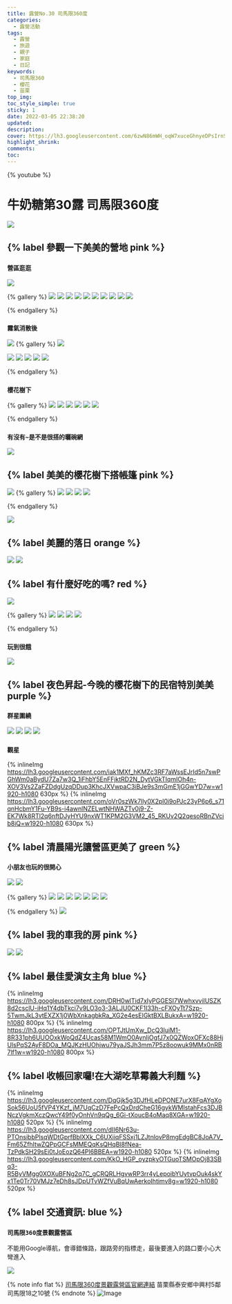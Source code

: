 ```yaml
---
title: 露營No.30 司馬限360度
categories:
  - 露營活動
tags:
  - 露營
  - 旅遊
  - 親子
  - 家庭
  - 日記
keywords:
  - 司馬限360
  - 櫻花
  - 苗栗
top_img:
toc_style_simple: true
sticky: 1
date: 2022-03-05 22:38:20
updated:
description:
cover: https://lh3.googleusercontent.com/6zwN86mWH_oqW7xuceGhnyeDPsIrnSFZcwbidwx0TVElUEhGLKnQ8o8-GmCRC1_mpTYt6mflxN-xMl4NZIDZCHMRLKMpK-B_R_Y9IflzuaCkIyCOTZ1uUS3vvLx1rrZATGcO4ovRAg=w1920-h1080
highlight_shrink:
comments:
toc:
---
```


{% youtube  %}

# 牛奶糖第30露 司馬限360度

![](https://lh3.googleusercontent.com/YEVZyACbAgac59cS1kcoH-rCg39FFwu1NSu9C1agGMoH2rGap0ywSzGI7PyYqSRcSrIrtbMSvqdyuMKxY8_-tF8PlbFFsI4qJesF3b9kPwBRfLZ_rUy_DMz_tBpBkkK_2v1fHw3OQw=w1920-h1080)

## {% label 參觀一下美美的營地 pink %}

### `營區逛逛`

![](https://lh3.googleusercontent.com/U5GRtlkDV4ZOE8Jh1wZAu-GJ1MafCw0GoI58HpDPIa3vHDLYnHgkP_-cuiOVIybcjYw6Pk6XoU4JB0eo_0SXyk1zVF9E0U7vgCEa1VMX8vHIW3Hh7DlHc0SwlaLWdYmitKV5SvqYJw=w1920-h1080)

{% gallery %}
![](https://lh3.googleusercontent.com/brcdaJghfVEbVuNaxtp-I4XUooZPrhMxtdze7n22YSaPIyMhF0hhSAo-D_z5V3AjbmoF3TEBL4JRb5A2Gr2lpYREA4AzMtSw-jFjcWJKu5RazNbvp84sguckqkdwnkGCClyZnSrOKQ=w1920-h1080)
![](https://lh3.googleusercontent.com/nfcb65zTqNBXjTM3XaT8EpeJM6Kd2yLYtuezKPJ0imvrnLGnz2uenlLocZuofQ_aI26DVUz-v0bIgItMedWAQZkgKN_vCFGIgLyXkhBirc8-SDhMwwCvlXI6ZU9yoU6tnviZCGGztA=w1920-h1080)
![](https://lh3.googleusercontent.com/oB0pfLfLsX_aQg2UxQayBLFUkTpfDxRpAGMJhpc18KMLUNozb238h4wgHFOwhGdT8mAsf61vY0hBGTBuRRimITOP23iZhycrAhKxNPXk6PKSe6gHJfzUbEmUtFzrZXQM49LH2Mj-UA=w1920-h1080)
![](https://lh3.googleusercontent.com/rWQ7uCDOvX7J9LsnVW7lntXkAZmQV_BLo6PqdH0QzciVeq2KsFngAlQB-YvxEZ2M2qaUQHSJkCtbXALJlslhlvzzNTIbhD5EROpIfUsWysVZ4157uDD5pl-qACofXrti1lN9PBiUwA=w1920-h1080)
![](https://lh3.googleusercontent.com/OzgHWgxCR6qiaG2_kbd4O3HjHcsHRK0z412as7-Yus1jlU8rDwRcK5l0pu_VCyo6AQUcvrZkMuhD11W8yXtN7XsUeiB4nR-HERAydBAffoM6TXQlrc5mcOcMrtlCUDRAGE3kdqVkcA=w1920-h1080)
![](https://lh3.googleusercontent.com/sFbxK1VRFSocPPWu44Z0KVsZQ4-GgA9E2zA-MgWuMvvZZD1QyfzbwOrVOmB1QehdYRK2FDbpW00CGKy750Vyv3_ZFHcmlUpwJuZRIf3FwmCT_g3_RS2R1j1J8VUu1OB5RJOHYMz_uQ=w1920-h1080)
![](https://lh3.googleusercontent.com/fxf21m4IFRk1HChBY8DhGzZW5mXnumSEh47hNDt3gkRSHAL-jwR2ABcaszd8UUlEmjH2bCtyaYqz3WlARNfrXr9gq3Qp0wnn7zJq269dPNUWnShGdlrqHqNup5mOkJJOef0Am4n0Kg=w1920-h1080)
![](https://lh3.googleusercontent.com/42mE_0YhBk9OH5u4M3JmlZzwEvdi5xaPotC3pe04ezBnBI615yxtjVd_WOn099DgXvSuUO0ZqL3VvcNpt3A7IGkO0800LqYKOjFktbAnJpU_O4FOAs_mIEZGjaBtVXPoLhwrASQG6g=w1920-h1080)
![](https://lh3.googleusercontent.com/7ID8suN33PLhi79ChHynU40YNC8MTZG7IOMWN2LIfOaq041ff_Xh6Ua2Cz4vPhK3_DdmOYhsdf5Xtzf5WSCBPHS4gMwXPHFNOYB5eed8cKs0uEVOcru-XO8XDD_DqDFN-B7oXFlRPw=w1920-h1080)
![](https://lh3.googleusercontent.com/wZtnB8Jqr4sjm3dtVdc_dWYPmN1MXeeOPEPtD07vkSqJCNm-ds-Bp5tV4AtgGUEHD5BB8JdKXSwSwyqTf5Bq8im2SJwUYmxQIkbHnVo7MXjt2fnrDVZcuDCqsGzmN-sLwNTd-XeTKQ=w1920-h1080)

{% endgallery %}

### `霧氣消散後`

![](https://lh3.googleusercontent.com/s52rcpoj4oDmkTTdtEZ80OmLrXsOEOo0Xf5JkYEG_JrG-wS1nTMghlWewRjzEmWReeB22zy9ouhoAwzDO8LvsPn7RL4XWW4q1X7fqSrgnR_ImLyt-I9iSrIidxe1tKjkLsG6Xqc0Fg=w1920-h1080)
{% gallery %}
![](https://lh3.googleusercontent.com/yQcJQJNOkEncLXIcn-zMSVgXbLjHi2Eo5eD9gPTwsAuy6l4fz3rMOwOVFLNedAn4WieTqHRMZC2T5r8aVo46frb7YRYbRXQBuGS28r6v20QHU145p3gUnTJ6_NJQHT_5nzyA6R39Xw=w1920-h1080)

![](https://lh3.googleusercontent.com/gn7aTZUbY_lld-8B5ev1h6DJpTt9JBKoP03EXjVd9XJKHfh0j4hkWew4PPCGX5yBzsNCW4_Im4CZf-D3t6xyZpGFTsLJ0rA1-BRMFFLIoFX1mVh7YeGsAQ0uubcHzPsASpk8oH10vg=w1920-h1080)
![](https://lh3.googleusercontent.com/tCWVYjmjf_AzJzyu7sw151kKgensZ2wuiT_dytp6oqdnT3Zt-aCDI0k-89iZ9P2GSk_ISCk_uoE1xPujQu2DVr2yZqtXKyNCGK5HAhWKBCqGfoXo8mr-4P1hYxjwb_k50WWWlCugnQ=w1920-h1080)
![](https://lh3.googleusercontent.com/VzHfrs9yKVTB7JSCZqAzKDbecIebMKldiFoRMf0RDSoMALPBCtMvu9kS4tISkpQiNej3PBz8a5L_avFX60ApGRJJOXSbV-Zmx2CLNmB3d6vztH5B6TSFHg9csaOtNw0bhSXp7Dl6bQ=w1920-h1080)
![](https://lh3.googleusercontent.com/p8P2HiXeO2SztfbwOb21KtvdMdnVkLJDw2fy7LF8Ef6jsGipxU4VrkN4SCKD6fsEnPlOHBtW655jKAY_gFll04bs7eat2Uzs2O3HcDERMpF3EujJo-2tqXqUFzDHvoQT8w5ypcYaKg=w1920-h1080)
![](https://lh3.googleusercontent.com/K44dEAhj2dp0aKaBziIgunYnczSRGibNcRKws3-OOVoDgPgXe-9SxViRN9Xxooxa55jTVQ__1Lco5NHCoiz7Jb0-Kf9qo5ocT2UGjKQgrYSUjxPZC9SfdRT18iRaScKudhd-fPnBtA=w1920-h1080)

{% endgallery %}

### `櫻花樹下`

{% gallery %}
![](https://lh3.googleusercontent.com/I2oYU_f4Qqxo-DLthIq2QPYawXoBHcPNUtQT-6XbyQAvl897euUTAf9e3YdL5SYFgl9vUIiZd04CELi9_ziwu7mmNJUkpx5N0RUYuLs1kaWFiv8Mff4pKQptNLyF5fT_i_35IF-0uQ=w1920-h1080)
![](https://lh3.googleusercontent.com/OMyYeDB8eZS-qUR6TD0qnwNFpaE7zwrMyEvwWwDC0I9d8bZX25vbEte1wxtgaSHnqU0nV3Wxb4G1OCKpS7rIh6oRV7oPzZKmPwdYxh8fZpaNENfLDqjQPmWuvEQz0ivPSAWxbpsCHQ=w1920-h1080)
![](https://lh3.googleusercontent.com/OA-gV0b-FkRNBO0SXj_xuZ0q2Y8XFkPmD-22aYglPlMMH82qV16cEXq8eWHb5klfeoEl62S1yO9e7ZPzglUmsUL2niGQipvownIgPuZQv0iXxx7nx-TQTvki0_MAFssfMC9j2MWL7A=w1920-h1080)
![](https://lh3.googleusercontent.com/to4XuzEcWGfFZxoPkVrFqpAuv2NOxwYld3rxqS8Awp-Mfbddf8IZxjVF82JJHjyGi_nTKi52XluMoVNTNJdrTJgp8tI4NpM7G78hwAMw3J-Urp8E4despWPeX5MHPILqCZMIWGe1IQ=w1920-h1080)
![](https://lh3.googleusercontent.com/yquvjYJvNC6xeAXkKURFXXrmDWnmUgvL4Pku1g0NRWtI8jKTWhW_Woc4oanTSvaNBn6kjZPx5E8kfVYiRS_2mwSErGqR2F8E_I0-voVefOe766t8ZT7lfgsWTkrmNwcitFTPBcB0PA=w1920-h1080)
![](https://lh3.googleusercontent.com/dAUskNqZLb3w0CBNJ3KwpVwwDUrpdITagjgQyNP8yG5n75z5he3DS2wQeNiKH3_AjnIVtWPB-5kTdC9O5LsMf8ZrIR3EUr4Y7WoAjDP5sHZEKT80CAn6FjayKtX8ea9XvYdl-5aHuQ=w1920-h1080)

{% endgallery %}

### `有沒有~是不是很搭的曬碗網`

![](https://lh3.googleusercontent.com/kPi6OMtIXiTM5a_k43h7mnWMMLwoeQPQRPO_HOW6L5AeVRzO_ibPmGRtg2Ql-QwIn_Dv087Y8X2K7fxTL2aXfFYyVqUC_NgCmAObwB43ml4Nm6cilmVmqVp79rYazQE8RvfpeZpJkw=w1920-h1080)

## {% label 美美的櫻花樹下搭帳篷 pink %}

![](https://lh3.googleusercontent.com/6ppp9spNeZOpnIF3iClBZSICzdpVzRYgGBy_Mdqtkm_s9Vn86CsyAr9C5dOTsqthU_4ZCGzDLQoeAZLzHridmhGcw61AEieyQKC6yD0H3wUqALbGOdkFa4jT-ko7OEkS6H9FV1pw4A=w1920-h1080)
{% gallery %}
![](https://lh3.googleusercontent.com/CByEP5sgFpvY4KPG1_6I6Cx__98eCpHzSx6XVlt0SUzY67EfF-G7yeIg4dHwAksXvBNRyXzkpXP0UhGSz3Yxr8WTW19Qv6oOmjfHME8Qkot_b46K1UnN09WB021Fw7FS5Nk-p5yxHw=w1920-h1080)
![](https://lh3.googleusercontent.com/7lIrytMwLURUR90pFK968qfbi8bjfpQ8JoZwlx93qBQSpglGLpcaaX2d45KFFOwM8xtuHmKVhS8QUG49B3Yt1ZQfrQICzp4FEp16h0E9f9faDP__uFDFkdRImIYMl_GYyRbPAlFdMg=w1920-h1080)
![](https://lh3.googleusercontent.com/btEndT2M5AmwiojIbfI78OsZyMN6aZdInuN8NWrj8IvnmQy2_-Uz3t9ts1LMuj0y_LRNbL1hmPFcJf065pmwENzO0Y4JZ2MJdtsmng9Gv4mBUmgKzkC0bRAQ3xukfcfIf3DK9DjfRw=w1920-h1080)
![](https://lh3.googleusercontent.com/wpfZPUl_hPGMoq9tsYAzF92_AS2khTAoGB2b-YT6OpkHIObKZPVpjK1cNGll17eXXI6kucZYXomt2d-ICzYZB36QDpHQ7HNnEWxRUzfze2jCFsDbuZBIh2WV5o70ivdA-UrmZqvjKg=w1920-h1080)

{% endgallery %}

![](https://lh3.googleusercontent.com/fqGAG9ocSBxRux6A7Xy_5MzCsJx9zo0alVNEisc5q52NU_R0cZUT2Lhjl_q5_AZbtcHDCdAInrAcooLTM2kj6WE86O_reLB3f5w_bLt3E0GKqNsuiPyw7O2FAuWBC3SJ7qSUUntwbw=w1920-h1080)

## {% label 美麗的落日 orange %}

![](https://lh3.googleusercontent.com/X_BIo6GrUQq6tQlkjNKgrXE3yhZ6jaPhTFQTd1utYoB45ha4CqtArJQEUoLEpqn1GD2JFhiRzjCBueXeUOROncgIDWULEFZZTPca0oZTb50UPR28fZ2TagwoQ5XCwJO9wI6hrTbS_w=w1920-h1080)
![](https://lh3.googleusercontent.com/rExawHzvMDgYfA7KtW2osjmx-dqo2jhfh5vzJ3q62RJQ0GpGi7ir-5RzjAw2BqQ1lPJUeiXCIFq9PJH4Jm98eNSAzrtz01VRFmbNAC8kCMClkuuAWKhUBZzl56xr2oDUozEGmE4Xiw=w1920-h1080)

## {% label 有什麼好吃的嗎? red %}

![](https://lh3.googleusercontent.com/0eDzMTsDrk0xz8v3kEMc7vN6Bjf6GM2U123bwwpoPEg2w0kEYa5Vj9b5w9haQz1OY7p3ucY35f7ch-coIpVjd45RbbbhWRgA7O_V04lEDetXy0Iv9z9DZEVseh-CNSEk3lbuCZWXmg=w1920-h1080)

{% gallery %}
![](https://lh3.googleusercontent.com/k2G9ZjPB9r2fV9ug63sET5g80ate6_VyOdyW-MbNtMyAnQlVV_OBv4wb1xpc2hv_SjcGdHYNOMP8agg0OroqkovFalVTeRdTvPHUbJXy1YuPzySQsOIOX5D8rYvBNFdqbRNUK3_p4A=w1920-h1080)
![](https://lh3.googleusercontent.com/L5mv0hJXvhhGaipL_NZboCqtNevkAuvbIXGlDL_qK5n29U0Ow5c8PLQZduQU6y7AWgexzM670i_rbNXnkXXoj9AmAM9cEgmvjL16VYopz86E0ODchvJhfdvX7y5Y8S4AQXdbSBkhYA=w1920-h1080)
![](https://lh3.googleusercontent.com/bBoZsOa_SHC5MT2x76oejjJoYDiOgUDBEjLq_OXmWd3U1UstQodKz7ztZqUGtJbmDjIQK4O5ZFZu7pBIYK7Jf-xBLQBkzgqxQaGpQnE_GlaZ9AD-ttZ2vrQYQjD4J1qrFauNOMP59w=w1920-h1080)
![](https://lh3.googleusercontent.com/95obvgMliKYCysfbNke14uxzobLU3NdyqUTG_4P1zZnN0JDBCsIlSQ5wbHA826c9Ufuh8phkcXNtFzoaomQOaDR9BiaaWgP5VmkQEFoeQnDjCGlcMjM1H7rnLyy9dHzhYZXl0w-XpQ=w1920-h1080)

{% endgallery %}

### `玩到很餓`

![](https://lh3.googleusercontent.com/MzQm6jrIZz_U-hbq9MpatdAE3jvZZ05-CXfd6E0CZxOqfwMAoiCNvgvqcvpZav_f_sxpHkX3DNwOlJkQprWZOECtXMWGh31jwko2IcSS8QFs3S4ajhf2b4bJPaYhwf74N6D-l6QNLQ=w1920-h1080)

## {% label 夜色昇起-今晚的櫻花樹下的民宿特別美美 purple %}

### `群星圍繞`

![](https://lh3.googleusercontent.com/m80gZOdnNmhChbBVZRcAambPgmMj5dYVGLpZ6vtRb9aBIj81lOHdC89ZrnLyaOsDfSLLLg3gHILM9c-XYw_PRsrcyv5SjfJfmg0bQcV3LhbvavCoui2uXQFDIPWxb7kUGP-L5Kg7dw=w1920-h1080)
![](https://lh3.googleusercontent.com/mgTpISAY6SDieJdjNGXzhmdiPFejR98sYkosj8Q9gbmTQf0_MTtYy0OuWp4_OpQJq9aeFZFPBGa3f9Fe7J9Jw_JZFoTIo2jawVFFf-jMwinFp88u40FbxoAKIT9S7e7gm3D0w-oKkw=w1920-h1080)
![](https://lh3.googleusercontent.com/9yqH9rq1x_3Z7wUFCr13ia2lRw5Uu1QrT3j5uUGLwmUGREJ8MJ-u2obBj0ZLJyyGTFBLIELEjLALJlRAAcXwpm4zb00aNa-3xhEouGslAl-Fui0utkyTAvw6lR5khLzBbB9YCLApXw=w1920-h1080)
![](https://lh3.googleusercontent.com/OZTFcOeHplK2_2lZAXXt4tCggp_bhilYxSuVMhQSc-nUq7aIHIBPUPEnsxEbJO7cf4-02hZbEzs_1Au9bB4byWCknYOKY11P_XbrzLDDdU8MfIyPRE1NSASpYnJ43Y9fYn1UzKVrbQ=w1920-h1080)

### `觀星`

{% inlineImg https://lh3.googleusercontent.com/iak1MXf_hKMZc3RF7aWssEJrId5n7swPGhWm0aBydU7Za7w3Q_1iFhbY5EnFFjktRD2N_DytVGkTIqmIOh4n-XOV3Vs2ZaFZDdgUzqDDup3KhcJXVwpaC3iBJe9s3mGmE1jGGwYD7w=w1920-h1080 630px %}
{% inlineImg https://lh3.googleusercontent.com/oVr0szWk7lly0X2pl0i9oPJc23yP6p6_s71qnHcbmY1Fu-YB9s-i4awnlNZELwtNHWAZTv0j9-Z-EK7Wk8RTl2q6nftDJyHYU9nxWT1KPM2G3VM2_45_RKUv2Q2qesoRBnZVcib8iQ=w1920-h1080 630px %}

## {% label 清晨陽光讓營區更美了 green %}

### `小朋友也玩的很開心`

![](https://lh3.googleusercontent.com/rkpQ2OO2Js4SwMfuI-WYMhF1ySJzSKRW2uC2HBBNeYHZfBV0EBpZcN0svvyaoN0Zq8LOcBxg-zvF8witTaeSrR8hMxOf1u9McF2792GE8Xa2ZZezU_vEaSYnkxdKy021ZkX_LYkp2Q=w1920-h1080)
![](https://lh3.googleusercontent.com/53TuCE0lwmKQjtUUZOeHbfzP6qp07_cIqV6XsmtSUTu5i0QJ87M_PO31O_lxKXAZPRSyQG8SQ8kylbaRKOrOeH646IQXLxfdg67L_YJjcePOQ7HAwCts2EInIHvZJzoRdnIQzuea5Q=w1920-h1080)

{% gallery %}
![](https://lh3.googleusercontent.com/Gmau55nvsQy7YL62UJr0x_lqQPYuEy8Fgkm7joVncwSYjcY73ww6lyYYOIkh4-ZfTZcqVM-XK-A-ioC-KHuEZ7E-x49T_tQ9gj3_C-_G1pd6YGtOU_bJmiLspJXWY1tXsJVOaI0pIQ=w1920-h1080)
![](https://lh3.googleusercontent.com/HJQfoTCcM7GQ6ex9i8w115DYNsUvIEXITW79TaZxc1dx6WNjbT2n9Lduj5dfyOQsv5BtVp7IvQcgYAEH0dQQGIJqdPtg7Mi9aRj42VZShImFHd9mzd0O_HVemBjd8Wbb31cVNrUwfQ=w1920-h1080)
![](https://lh3.googleusercontent.com/9iN2H0-tsuYZvuOf_aFFpWnHkX3CCjhLSwAiXMhzJaoaHy4fud0Ubb8slUPLyN007aj2XicBjuh8b_LHPa6FXkKunKdHVqHDmpF1q7Hx2LFNXZa5NqMNDGHsfurGoS3kzBVGJtIwOg=w1920-h1080)
![](https://lh3.googleusercontent.com/wkbq5APv_p5O0UlRKeieIw4T248kqGyJZq6R_lfGwJXcd2uUd2QSIFCKMyTlk2zSx_7zeVTvdES8LL-TuVk-adqYKHqc4ylTPDzYvbHwow9p99rCjiN033Q6Wim_gqTQk0ftRMoujA=w1920-h1080)
![](https://lh3.googleusercontent.com/4N_tbb-KoJdqAa4m9tHtXQuXCJiyohd8VVmulARi8U6ONRR2MCiwmYjZgp9DN8sYkafG4s4LHFXVIq6_EDFHPo7a5Y6GPDyKGK0hbFa0WOivtDb6AKhvWuxomHYUqJybiRvit6SM3Q=w1920-h1080)
![](https://lh3.googleusercontent.com/mHe7BQ6m9dkeeNQNaICqrm-vWzVunGPbDoew6Ol2g1w8G3ZkLH_z-07DidZJMHO4HCBSGB9U_DNHmM8xwtLEs6O9hcm9dLhgd5ibvFFHNkZMH4FrDmVIpQn4Xh1M2_5LdZ7xJvm0YA=w1920-h1080)
![](https://lh3.googleusercontent.com/NidkKZ-MZdKCG5RT32Q2cyoc3Ov1QZzyvF06Q8EdhRUagpjy3HLE6OAUJBv1aNW7rI9WV6sxa6Si4bQ4fNS2CanAq7_2RUyoruktXnb8GmckyXFFOKBSXdgXRLXsOXHN-GhW0dvZOA=w1920-h1080)

{% endgallery %}
![](https://lh3.googleusercontent.com/oJeWEGB2puHuDDCiM1H4mLDYP_2O7xX8t5M2E5S_7AHxsmSZLf1BvkC-Dc863Opcyaz_LpbAG-XQ5p4aujWQ8N7soxs7-V_Fyu52NJijjNxq_rJCt0l2ip1uLeVu7SwXPlS1PgA3cg=w1920-h1080)

## {% label 我的車我的房 pink %}

![](https://lh3.googleusercontent.com/6zwN86mWH_oqW7xuceGhnyeDPsIrnSFZcwbidwx0TVElUEhGLKnQ8o8-GmCRC1_mpTYt6mflxN-xMl4NZIDZCHMRLKMpK-B_R_Y9IflzuaCkIyCOTZ1uUS3vvLx1rrZATGcO4ovRAg=w1920-h1080)
![](https://lh3.googleusercontent.com/hBMbuUqPn7KhdrihbfKIEaOzhvM_i5SHQXanzuvbrXn8VIVrHf5N6kVlS2ehELnPNctt9sYvguzeYgo2sieyHBDdwCDTzfcnLxwUbD48VCulzi0hOD-x2QIME-tQBq-fqKk1_UEf3g=w1920-h1080)

## {% label 最佳愛演女主角 blue %}

{% inlineImg https://lh3.googleusercontent.com/DRH0wlTid7xIyPGGESI7WwhxvvilUSZK8d2csclU-iHq1Y4dbTkci7v9LO3o3-3ALJU0CKF1I33h-cFXOyTt7Szp-5TwmJkL3vtEXZX1j0WbXnkagbkRa_XG2e4esEIGktBXLBukxA=w1920-h1080 800px %}
{% inlineImg https://lh3.googleusercontent.com/OPTJtUmXw_DcQ3luiM1-8R331ph6UUOOxkWoQdZ4Ucas58M1WmO0AynIjOgfJ7x0QZWoxOFXc88HjUlsPqS2AyF8DOa_MQJKzHUOhjwu79yaJSJh3mm7P5z8oowuk9MMx0nRB7lf1w=w1920-h1080 800px %}

## {% label 收帳回家囉!在大湖吃草霉義大利麵 %}

{% inlineImg https://lh3.googleusercontent.com/DqGjk5g3DJfHLeDPONE7urX8FqAYgXoSok56UoU5fVP4YKzf_jM7UqCzD7FePcQxDrdCheG16gykWMIstahFcs3DJBNczVgkmXczQwcY49f0yOnhVn9qQg_6Gi-tXoucB4oMaq8XGA=w1920-h1080 520px %}
{% inlineImg https://lh3.googleusercontent.com/dII6Nr63u-PTOnsibbPlsqWDtGprfBblXXk_C6UXiiqFSSxj1LZJtnlovP8mgEdgBC8JoA7V_Fm65ZfhItwZQPpGCFsMMEQqKsQHqBl8fNea-TzPdkSH29sEi0tJoEozQ64Pl6BBEA=w1920-h1080 520px %}
{% inlineImg https://lh3.googleusercontent.com/KkO_HGP_oyzpkyOTGuoTSMOpOj83SBq3-R5ByVMgg0XOXuBFNg2q7C_gCRQRLHgvwRP3rr4yLepoibYUytvpOuk4skYx1Te0Tr70VMJz7eDh8sJDpUTvWZfVuBqUwAerkoIhtimv8g=w1920-h1080 520px %}

## {% label 交通資訊: blue %}

### `司馬限360度景觀露營區`

不能用Google導航，會導錯條路，跟路旁的指標走，最後要進入的路口要小心大彎進入

![](https://lh3.googleusercontent.com/1k5Ztef65GNLCiyIVOuOMusZO8CVE2JKRlgTFsWbrRwihYr_ucNY0fYMTQOjFD38pR36b4KnOzgs-rYc3TdjQJQgsWtvLEBSdT2Vivpr9p_Q8tM26R6RmmpTz6TVJvNJw0n5IHrwDg=w1920-h1080)

{% note info flat %}
[司馬限360度景觀露營區官網連結](https://example360blog.wordpress.com/)
苗栗縣泰安鄉中興村5鄰司馬限18之10號
{% endnote %}
![Image](https://i.imgur.com/9JyOeQp.png)
